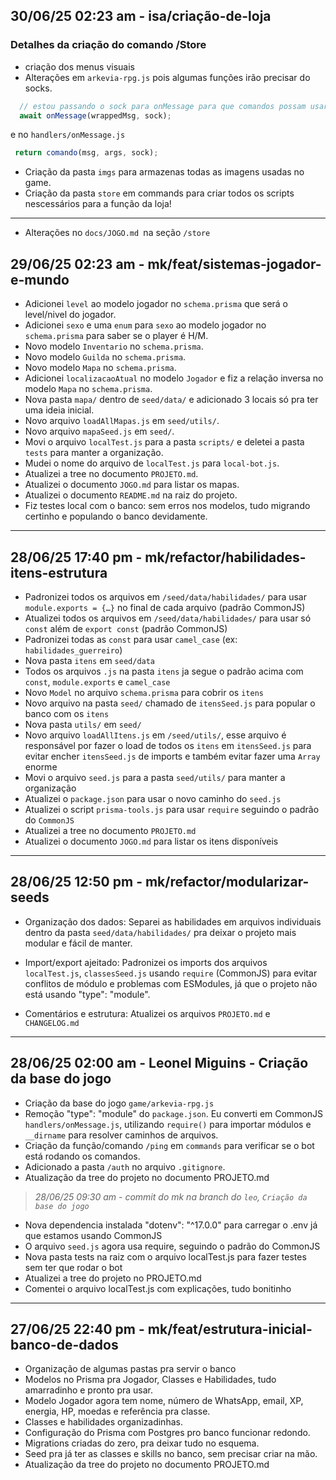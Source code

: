## 30/06/25 02:23 am - isa/criação-de-loja

### Detalhes da criação do comando /Store

* criação dos menus visuais
* Alterações em ``arkevia-rpg.js`` pois algumas funções irão precisar do socks.

```js
  // estou passando o sock para onMessage para que comandos possam usar sock.sendMessage() @IsaStwart
  await onMessage(wrappedMsg, sock);
```
e no ``handlers/onMessage.js``

```js
 return comando(msg, args, sock);
```

* Criação da pasta ``imgs`` para armazenas todas as imagens usadas no game.
* Criação da pasta ``store`` em commands para criar todos os scripts nescessários para a função da loja!

---

* Alterações no ``docs/JOGO.md ``na seção ``/store``



## 29/06/25 02:23 am - mk/feat/sistemas-jogador-e-mundo

- Adicionei `level` ao modelo jogador no `schema.prisma` que será o level/nivel do jogador.
- Adicionei `sexo` e uma `enum` para `sexo` ao modelo jogador no `schema.prisma` para saber se o player é H/M.
- Novo modelo `Inventario` no `schema.prisma`.
- Novo modelo `Guilda` no `schema.prisma`.
- Novo modelo `Mapa` no `schema.prisma`.
- Adicionei `localizacaoAtual` no modelo `Jogador` e fiz a relação inversa no modelo `Mapa` no `schema.prisma`.
- Nova pasta `mapa/` dentro de `seed/data/` e adicionado 3 locais só pra ter uma ideia inicial.
- Novo arquivo `loadAllMapas.js` em `seed/utils/`.
- Novo arquivo `mapaSeed.js` em `seed/`.
- Movi o arquivo `localTest.js` para a pasta `scripts/` e deletei a pasta `tests` para manter a organização.
- Mudei o nome do arquivo de `localTest.js` para `local-bot.js`.
- Atualizei a tree no documento `PROJETO.md`.
- Atualizei o documento `JOGO.md` para listar os mapas.
- Atualizei o documento `README.md` na raiz do projeto.
- Fiz testes local com o banco: sem erros nos modelos, tudo migrando certinho e populando o banco devidamente.

---

## 28/06/25 17:40 pm - mk/refactor/habilidades-itens-estrutura

- Padronizei todos os arquivos em `/seed/data/habilidades/` para usar `module.exports = {…}` no final de cada arquivo (padrão CommonJS)
- Atualizei todos os arquivos em `/seed/data/habilidades/` para usar só `const` além de `export const` (padrão CommonJS)
- Padronizei todas as `const` para usar `camel_case` (ex: `habilidades_guerreiro`)
- Nova pasta `itens` em `seed/data`
- Todos os arquivos `.js` na pasta `itens` ja segue o padrão acima com `const`, `module.exports` e `camel_case`
- Novo `Model` no arquivo `schema.prisma` para cobrir os `itens`
- Novo arquivo na pasta `seed/` chamado de `itensSeed.js` para popular o banco com os `itens`
- Nova pasta `utils/` em `seed/` 
- Novo arquivo `loadAllItens.js` em `/seed/utils/`, esse arquivo é responsável por fazer o load de todos os `itens` em `itensSeed.js` para evitar encher `itensSeed.js` de imports e também evitar fazer uma `Array` enorme
- Movi o arquivo `seed.js` para a pasta `seed/utils/` para manter a organização
- Atualizei o `package.json` para usar o novo caminho do `seed.js`
- Atualizei o script `prisma-tools.js` para usar `require` seguindo o padrão do `CommonJS`
- Atualizei a tree no documento `PROJETO.md`
- Atualizei o documento `JOGO.md` para listar os itens disponíveis

---

## 28/06/25 12:50 pm - mk/refactor/modularizar-seeds

- Organização dos dados: Separei as habilidades em arquivos individuais dentro da pasta `seed/data/habilidades/` pra deixar o projeto mais modular e fácil de manter.

- Import/export ajeitado: Padronizei os imports dos arquivos `localTest.js`, `classesSeed.js` usando `require` (CommonJS) para evitar conflitos de módulo e problemas com ESModules, já que o projeto não está usando "type": "module".

- Comentários e estrutura: Atualizei os arquivos `PROJETO.md` e `CHANGELOG.md`

---

## 28/06/25 02:00 am - Leonel Miguins - Criação da base do jogo

* Criação da base do jogo ``game/arkevia-rpg.js``
* Remoção "type": "module" do ``package.json``. Eu converti em CommonJS ``handlers/onMessage.js``, utilizando `require()` para importar módulos e `__dirname` para resolver caminhos de arquivos.
* Criação da função/comando  ``/ping`` em ``commands`` para verificar se o bot está rodando os comandos.
* Adicionado a pasta ``/auth`` no arquivo ``.gitignore``.
* Atualização da tree do projeto no documento PROJETO.md

> _28/06/25 09:30 am - commit do mk na branch do `leo`, `Criação da base do jogo`_

- Nova dependencia instalada "dotenv": "^17.0.0" para carregar o .env já que estamos usando CommonJS
- O arquivo `seed.js` agora usa require, seguindo o padrão do CommonJS
- Nova pasta tests na raiz com o arquivo localTest.js para fazer testes sem ter que rodar o bot
- Atualizei a tree do projeto no PROJETO.md
- Comentei o arquivo localTest.js com explicações, tudo bonitinho

---

## 27/06/25 22:40 pm - mk/feat/estrutura-inicial-banco-de-dados

* Organização de algumas pastas pra servir o banco
* Modelos no Prisma pra Jogador, Classes e Habilidades, tudo amarradinho e pronto pra usar.
* Modelo Jogador agora tem nome, número de WhatsApp, email, XP, energia, HP, moedas e referência pra classe.
* Classes e habilidades organizadinhas.
* Configuração do Prisma com Postgres pro banco funcionar redondo.
* Migrations criadas do zero, pra deixar tudo no esquema.
* Seed pra já ter as classes e skills no banco, sem precisar criar na mão.
* Atualização da tree do projeto no documento PROJETO.md
